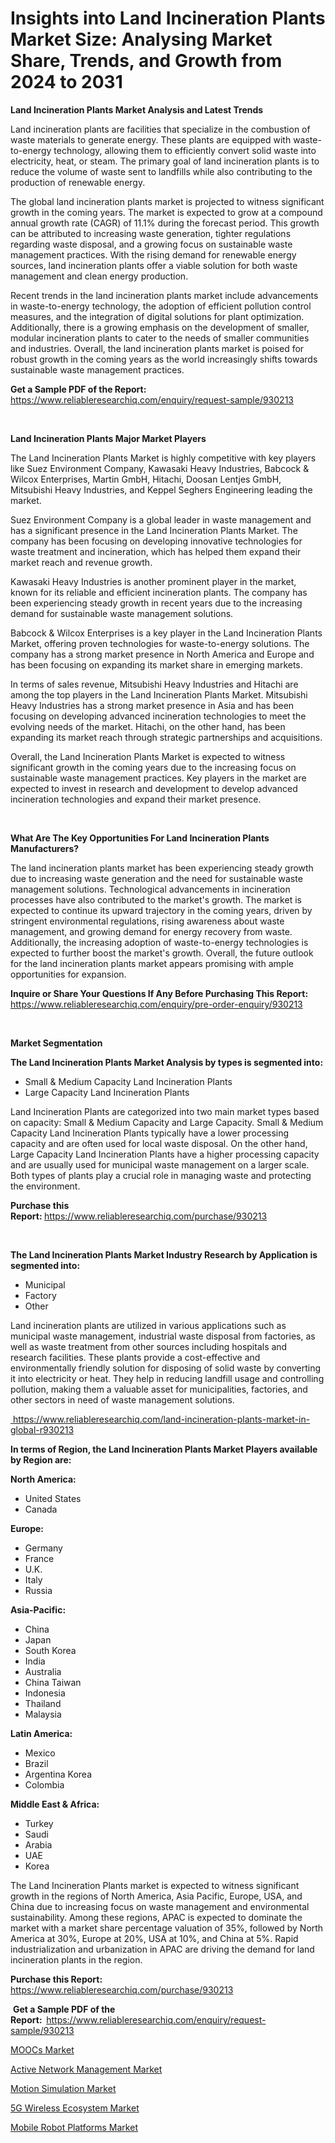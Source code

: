 <p><h1>Insights into Land Incineration Plants Market Size: Analysing Market Share, Trends, and Growth from 2024 to 2031</h1></p><p><strong>Land Incineration Plants Market Analysis and Latest Trends</strong></p>
<p><p>Land incineration plants are facilities that specialize in the combustion of waste materials to generate energy. These plants are equipped with waste-to-energy technology, allowing them to efficiently convert solid waste into electricity, heat, or steam. The primary goal of land incineration plants is to reduce the volume of waste sent to landfills while also contributing to the production of renewable energy.</p><p>The global land incineration plants market is projected to witness significant growth in the coming years. The market is expected to grow at a compound annual growth rate (CAGR) of 11.1% during the forecast period. This growth can be attributed to increasing waste generation, tighter regulations regarding waste disposal, and a growing focus on sustainable waste management practices. With the rising demand for renewable energy sources, land incineration plants offer a viable solution for both waste management and clean energy production.</p><p>Recent trends in the land incineration plants market include advancements in waste-to-energy technology, the adoption of efficient pollution control measures, and the integration of digital solutions for plant optimization. Additionally, there is a growing emphasis on the development of smaller, modular incineration plants to cater to the needs of smaller communities and industries. Overall, the land incineration plants market is poised for robust growth in the coming years as the world increasingly shifts towards sustainable waste management practices.</p></p>
<p><strong>Get a Sample PDF of the Report:&nbsp;</strong> <a href="https://www.reliableresearchiq.com/enquiry/request-sample/930213">https://www.reliableresearchiq.com/enquiry/request-sample/930213</a></p>
<p>&nbsp;</p>
<p><strong>Land Incineration Plants Major Market Players</strong></p>
<p><p>The Land Incineration Plants Market is highly competitive with key players like Suez Environment Company, Kawasaki Heavy Industries, Babcock & Wilcox Enterprises, Martin GmbH, Hitachi, Doosan Lentjes GmbH, Mitsubishi Heavy Industries, and Keppel Seghers Engineering leading the market. </p><p>Suez Environment Company is a global leader in waste management and has a significant presence in the Land Incineration Plants Market. The company has been focusing on developing innovative technologies for waste treatment and incineration, which has helped them expand their market reach and revenue growth.</p><p>Kawasaki Heavy Industries is another prominent player in the market, known for its reliable and efficient incineration plants. The company has been experiencing steady growth in recent years due to the increasing demand for sustainable waste management solutions.</p><p>Babcock & Wilcox Enterprises is a key player in the Land Incineration Plants Market, offering proven technologies for waste-to-energy solutions. The company has a strong market presence in North America and Europe and has been focusing on expanding its market share in emerging markets.</p><p>In terms of sales revenue, Mitsubishi Heavy Industries and Hitachi are among the top players in the Land Incineration Plants Market. Mitsubishi Heavy Industries has a strong market presence in Asia and has been focusing on developing advanced incineration technologies to meet the evolving needs of the market. Hitachi, on the other hand, has been expanding its market reach through strategic partnerships and acquisitions.</p><p>Overall, the Land Incineration Plants Market is expected to witness significant growth in the coming years due to the increasing focus on sustainable waste management practices. Key players in the market are expected to invest in research and development to develop advanced incineration technologies and expand their market presence.</p></p>
<p>&nbsp;</p>
<p><strong>What Are The Key Opportunities For Land Incineration Plants Manufacturers?</strong></p>
<p><p>The land incineration plants market has been experiencing steady growth due to increasing waste generation and the need for sustainable waste management solutions. Technological advancements in incineration processes have also contributed to the market's growth. The market is expected to continue its upward trajectory in the coming years, driven by stringent environmental regulations, rising awareness about waste management, and growing demand for energy recovery from waste. Additionally, the increasing adoption of waste-to-energy technologies is expected to further boost the market's growth. Overall, the future outlook for the land incineration plants market appears promising with ample opportunities for expansion.</p></p>
<p><strong>Inquire or Share Your Questions If Any Before Purchasing This Report:</strong> <a href="https://www.reliableresearchiq.com/enquiry/pre-order-enquiry/930213">https://www.reliableresearchiq.com/enquiry/pre-order-enquiry/930213</a></p>
<p>&nbsp;</p>
<p><strong>Market Segmentation</strong></p>
<p><strong>The Land Incineration Plants Market Analysis by types is segmented into:</strong></p>
<p><ul><li>Small & Medium Capacity Land Incineration Plants</li><li>Large Capacity Land Incineration Plants</li></ul></p>
<p><p>Land Incineration Plants are categorized into two main market types based on capacity: Small & Medium Capacity and Large Capacity. Small & Medium Capacity Land Incineration Plants typically have a lower processing capacity and are often used for local waste disposal. On the other hand, Large Capacity Land Incineration Plants have a higher processing capacity and are usually used for municipal waste management on a larger scale. Both types of plants play a crucial role in managing waste and protecting the environment.</p></p>
<p><strong>Purchase this Report:&nbsp;</strong><a href="https://www.reliableresearchiq.com/purchase/930213">https://www.reliableresearchiq.com/purchase/930213</a></p>
<p>&nbsp;</p>
<p><strong>The Land Incineration Plants Market Industry Research by Application is segmented into:</strong></p>
<p><ul><li>Municipal</li><li>Factory</li><li>Other</li></ul></p>
<p><p>Land incineration plants are utilized in various applications such as municipal waste management, industrial waste disposal from factories, as well as waste treatment from other sources including hospitals and research facilities. These plants provide a cost-effective and environmentally friendly solution for disposing of solid waste by converting it into electricity or heat. They help in reducing landfill usage and controlling pollution, making them a valuable asset for municipalities, factories, and other sectors in need of waste management solutions.</p></p>
<p><a href="https://www.reliableresearchiq.com/land-incineration-plants-market-in-global-r930213">&nbsp;https://www.reliableresearchiq.com/land-incineration-plants-market-in-global-r930213</a></p>
<p><strong>In terms of Region, the Land Incineration Plants Market Players available by Region are:</strong></p>
<p>
    <p> <strong> North America: </strong>
        <ul>
            <li>United States</li>
            <li>Canada</li>
        </ul>
        </p> 
    <p> <strong> Europe: </strong>
        <ul>
            <li>Germany</li>
            <li>France</li>
            <li>U.K.</li>
            <li>Italy</li>
            <li>Russia</li>
        </ul>
        </p> 
    <p> <strong> Asia-Pacific: </strong>
        <ul>
            <li>China</li>
            <li>Japan</li>
            <li>South Korea</li>
            <li>India</li>
            <li>Australia</li>
            <li>China Taiwan</li>
            <li>Indonesia</li>
            <li>Thailand</li>
            <li>Malaysia</li>
        </ul>
        </p> 
    <p> <strong> Latin America: </strong>
        <ul>
            <li>Mexico</li>
            <li>Brazil</li>
            <li>Argentina Korea</li>
            <li>Colombia</li>
        </ul>
        </p> 
    <p> <strong> Middle East & Africa: </strong>
        <ul>
            <li>Turkey</li>
            <li>Saudi</li>
            <li>Arabia</li>
            <li>UAE</li>
            <li>Korea</li>
        </ul>
    </p>
    </p>
<p><p>The Land Incineration Plants market is expected to witness significant growth in the regions of North America, Asia Pacific, Europe, USA, and China due to increasing focus on waste management and environmental sustainability. Among these regions, APAC is expected to dominate the market with a market share percentage valuation of 35%, followed by North America at 30%, Europe at 20%, USA at 10%, and China at 5%. Rapid industrialization and urbanization in APAC are driving the demand for land incineration plants in the region.</p></p>
<p><strong>Purchase this Report: </strong><a href="https://www.reliableresearchiq.com/purchase/930213">https://www.reliableresearchiq.com/purchase/930213</a></p>
<p>&nbsp;<strong>Get a Sample PDF of the Report:&nbsp;&nbsp;</strong><a href="https://www.reliableresearchiq.com/enquiry/request-sample/930213">https://www.reliableresearchiq.com/enquiry/request-sample/930213</a></p>
<p><strong></strong></p>
<p><p><a href="https://medium.com/@caseywiza1946/global-moocs-market-share-and-growth-opportunities-and-market-size-growing-with-a-cagr-of-10-1-539a482774a5">MOOCs Market</a></p><p><a href="https://medium.com/@joshavis90/active-network-management-market-size-share-trends-analysis-report-by-end-use-energy-c13cc0be5861">Active Network Management Market</a></p><p><a href="https://medium.com/@joshavis90/global-motion-simulation-industry-analysis-share-growth-trends-and-forecast-2024-to-2031-1801f424833c">Motion Simulation Market</a></p><p><a href="https://medium.com/@joshavis90/mapping-the-5g-wireless-ecosystem-market-trends-challenges-and-breakthroughs-2024-2031-c5b2a6e40a1f">5G Wireless Ecosystem Market</a></p><p><a href="https://medium.com/@loganunn65756/mobile-robot-platforms-market-forecast-global-market-trends-and-analysis-from-2024-to-2031-covered-f460f3b0a94d">Mobile Robot Platforms Market</a></p></p>